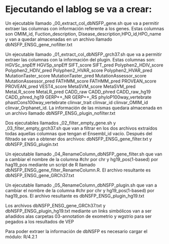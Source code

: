 # Ejecutando el lablog se va a crear:

Un ejecutable llamado _00_extract_col_dbNSFP_gene.sh que va a permitir extraer las columnas con información referente a los genes. Estas columnas son OMIM_id, Fuction_description,
Disease_description,HPO_id,HPO_name y van a quedar almacenadas en un archivo llamado dbNSFP_ENSG_gene_nofilter.txt

Un ejecutable llamado _01_extract_col_dbNSFP_grch37.sh que va a permitir extraer las columnas con la información del plugin. Estas columnas son: HGVSc_snpEff	HGVSp_snpEff	SIFT_score	SIFT_pred	Polyphen2_HDIV_score	Polyphen2_HDIV_pred	Polyphen2_HVAR_score	Polyphen2_HVAR_pred	MutationTaster_score	MutationTaster_pred	MutationAssessor_score	MutationAssessor_pred	FATHMM_score	FATHMM_pred	PROVEAN_score	PROVEAN_pred	VEST4_score	MetaSVM_score	MetaSVM_pred	MetaLR_score	MetaLR_pred	CADD_raw	CADD_phred	CADD_raw_hg19	CADD_phred_hg19	GERP++_NR	GERP++_RS	phyloP100way_vertebrate 	phastCons100way_vertebrate	clinvar_trait	clinvar_id	clinvar_OMIM_id	clinvar_Orphanet_id. La información de las mismas quedara almacenada en un archivo llamado dbNSFP_ENSG_plugin_nofilter.txt

Dos ejecutables llamados _02_filter_empty_gene.sh y _03_filter_empty_grch37.sh que van a filtrar en los dos archivos extraídos todas aquellas columnas que tengan el Ensembl_id vacío. Después del 
filtrado se van a obtener dos archivos: dbNSFP_ENSG_gene_filter.txt y dbNSFP_ENSG_plugin.txt

Un ejecutable llamado _04_RenameColumn_dbNSFP_gene_filter.sh que van a cambiar el nombre de la columna #chr por chr y hg19_pos(1-based) por hag19_pos mediante un script de R llamado dbNSFP_ENSG_gene_filter_RenameColumn.R. El archivo resultante es dbNSFP_ENSG_gene_GRCh37.txt

Un ejecutable llamado _05_RenameColumn_dbNSFP_plugin.sh que van a cambiar el nombre de la columna #chr por chr y hg19_pos(1-based) por hag19_pos. El archivo resultante es dbNSFP_ENSG_plugin_hg19.txt


Los archivos dbNSFP_ENSG_gene_GRCh37.txt y dbNSFP_ENSG_plugin_hg19.txt mediante un links simbólicos van a ser añadidos alas carpetas 03-annotation de exometrio y wgstrio para ser pegados a los 
resultados de VEP

Para poder extraer la información de dbNSFP es necesario cargar el módulo: R/4.2.1
